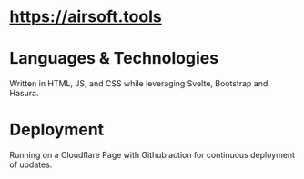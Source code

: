 # https://airsoft.tools

# Languages & Technologies
Written in HTML, JS, and CSS while leveraging Svelte, Bootstrap and Hasura. 

# Deployment
Running on a Cloudflare Page with Github action for continuous deployment of updates.
